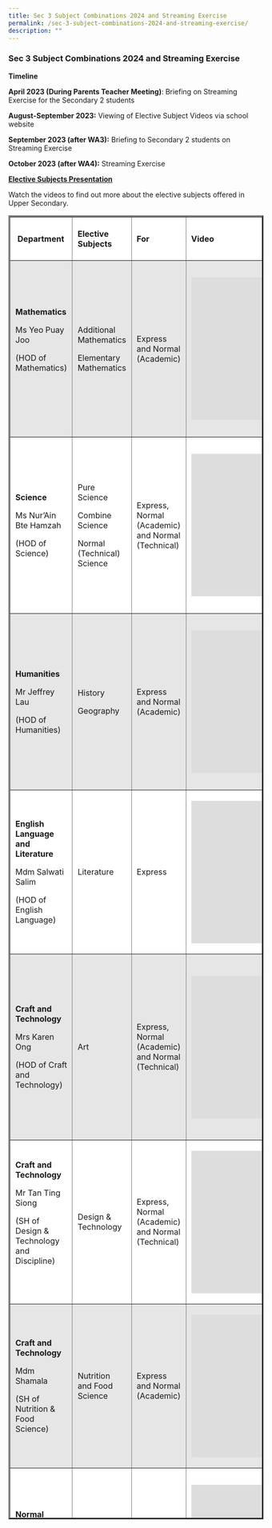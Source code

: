 ```yaml
---
title: Sec 3 Subject Combinations 2024 and Streaming Exercise
permalink: /sec-3-subject-combinations-2024-and-streaming-exercise/
description: ""
---
```

### Sec 3 Subject Combinations 2024 and Streaming Exercise

**Timeline**

**April 2023 (During Parents Teacher Meeting)**: Briefing on Streaming Exercise for the Secondary 2 students

**August-September 2023:** Viewing of Elective Subject Videos via school website

**September 2023 (after WA3):** Briefing to Secondary 2 students on Streaming Exercise

**October 2023 (after WA4):** Streaming Exercise

**<u>Elective Subjects Presentation</u>**

Watch the videos to find out more about the elective subjects offered in Upper Secondary.

<table border="3" style="box-sizing: inherit; border-collapse: collapse; border-spacing: 0px; max-width: 100%; height: 2602px; width: 792.234375px;"><tbody style="box-sizing: inherit;"><tr style="box-sizing: inherit; background-color: rgb(255, 255, 255); height: 87px;"><td width="103" style="box-sizing: inherit; padding: 5px 10px; width: 124.328125px; height: 87px;"><p style="box-sizing: inherit; font-size: 1em;"><strong style="box-sizing: inherit; font-weight: bold;">&nbsp;Department</strong></p></td><td width="91" style="box-sizing: inherit; padding: 5px 10px; width: 112.921875px; height: 87px;"><p style="box-sizing: inherit; font-size: 1em;"><strong style="box-sizing: inherit; font-weight: bold;">Elective Subjects</strong></p></td><td width="82" style="box-sizing: inherit; padding: 5px 10px; width: 105.796875px; height: 87px;"><p style="box-sizing: inherit; font-size: 1em;"><strong style="box-sizing: inherit; font-weight: bold;">For</strong></p></td><td width="77" style="box-sizing: inherit; padding: 5px 10px; width: 421px; height: 87px;"><p style="box-sizing: inherit; font-size: 1em;"><strong style="box-sizing: inherit; font-weight: bold;">Video<span class="Apple-converted-space">&nbsp;</span></strong></p></td></tr><tr style="box-sizing: inherit; background-color: rgb(230, 230, 230); height: 353px;"><td width="103" style="box-sizing: inherit; padding: 5px 10px; width: 124.328125px; height: 314px;"><p style="box-sizing: inherit; font-size: 1em;"><strong style="box-sizing: inherit; font-weight: bold;">Mathematics</strong></p><p style="box-sizing: inherit; font-size: 1em;">Ms Yeo Puay Joo</p><p style="box-sizing: inherit; font-size: 1em;">(HOD of Mathematics)</p><p style="box-sizing: inherit; font-size: 1em;">&nbsp;</p></td><td width="91" style="box-sizing: inherit; padding: 5px 10px; width: 112.921875px; height: 314px;"><p style="box-sizing: inherit; font-size: 1em;">Additional Mathematics</p><p style="box-sizing: inherit; font-size: 1em;">Elementary Mathematics</p></td><td width="82" style="box-sizing: inherit; padding: 5px 10px; width: 105.796875px; height: 314px;"><p style="box-sizing: inherit; font-size: 1em;">Express and Normal (Academic)</p></td><td width="77" style="box-sizing: inherit; padding: 5px 10px; width: 421px; height: 314px;"><p style="box-sizing: inherit; font-size: 1em;"><iframe title="YouTube video player" src="https://www.youtube.com/embed/99q3bcgj4hA" width="400" height="285" frameborder="0" allowfullscreen="allowfullscreen" style="box-sizing: inherit;"></iframe></p></td></tr><tr style="box-sizing: inherit; background-color: rgb(255, 255, 255); height: 353px;"><td width="103" style="box-sizing: inherit; padding: 5px 10px; width: 124.328125px; height: 353px;"><p style="box-sizing: inherit; font-size: 1em;"><strong style="box-sizing: inherit; font-weight: bold;">Science</strong></p><p style="box-sizing: inherit; font-size: 1em;">Ms Nur’Ain Bte Hamzah</p><p style="box-sizing: inherit; font-size: 1em;">(HOD of Science)</p></td><td width="91" style="box-sizing: inherit; padding: 5px 10px; width: 112.921875px; height: 353px;"><p style="box-sizing: inherit; font-size: 1em;">Pure Science</p><p style="box-sizing: inherit; font-size: 1em;">Combine Science</p><p style="box-sizing: inherit; font-size: 1em;">Normal (Technical) Science</p></td><td width="82" style="box-sizing: inherit; padding: 5px 10px; width: 105.796875px; height: 353px;"><p style="box-sizing: inherit; font-size: 1em;">Express, Normal (Academic) and Normal (Technical)</p></td><td width="77" style="box-sizing: inherit; padding: 5px 10px; width: 421px; height: 353px;"><p style="box-sizing: inherit; font-size: 1em;"><iframe title="YouTube video player" src="https://www.youtube.com/embed/BZZnZTLBzTU" width="400" height="285" frameborder="0" allowfullscreen="allowfullscreen" style="box-sizing: inherit;"></iframe></p></td></tr><tr style="box-sizing: inherit; background-color: rgb(230, 230, 230); height: 353px;"><td width="103" style="box-sizing: inherit; padding: 5px 10px; width: 124.328125px; height: 353px;"><p style="box-sizing: inherit; font-size: 1em;"><strong style="box-sizing: inherit; font-weight: bold;">Humanities</strong></p><p style="box-sizing: inherit; font-size: 1em;">Mr Jeffrey Lau</p><p style="box-sizing: inherit; font-size: 1em;">(HOD of Humanities)</p></td><td width="91" style="box-sizing: inherit; padding: 5px 10px; width: 112.921875px; height: 353px;"><p style="box-sizing: inherit; font-size: 1em;">History</p><p style="box-sizing: inherit; font-size: 1em;">Geography</p></td><td width="82" style="box-sizing: inherit; padding: 5px 10px; width: 105.796875px; height: 353px;"><p style="box-sizing: inherit; font-size: 1em;">Express and Normal (Academic)</p></td><td width="77" style="box-sizing: inherit; padding: 5px 10px; width: 421px; height: 353px;"><p style="box-sizing: inherit; font-size: 1em;"><iframe title="YouTube video player" src="https://www.youtube.com/embed/ZJiTzXmwyYg" width="400" height="285" frameborder="0" allowfullscreen="allowfullscreen" style="box-sizing: inherit;"></iframe></p></td></tr><tr style="box-sizing: inherit; background-color: rgb(255, 255, 255); height: 230px;"><td width="103" style="box-sizing: inherit; padding: 5px 10px; width: 124.328125px; height: 230px;"><p style="box-sizing: inherit; font-size: 1em;"><strong style="box-sizing: inherit; font-weight: bold;">English Language and Literature</strong></p><p style="box-sizing: inherit; font-size: 1em;">Mdm Salwati Salim</p><p style="box-sizing: inherit; font-size: 1em;">(HOD of English Language)</p></td><td width="91" style="box-sizing: inherit; padding: 5px 10px; width: 112.921875px; height: 230px;"><p style="box-sizing: inherit; font-size: 1em;">Literature</p></td><td width="82" style="box-sizing: inherit; padding: 5px 10px; width: 105.796875px; height: 230px;"><p style="box-sizing: inherit; font-size: 1em;">Express</p></td><td width="77" style="box-sizing: inherit; padding: 5px 10px; width: 421px; height: 230px;"><p style="box-sizing: inherit; font-size: 1em;"><iframe title="YouTube video player" src="https://www.youtube.com/embed/z7uDhBGr7DM" width="400" height="285" frameborder="0" allowfullscreen="allowfullscreen" style="box-sizing: inherit;"></iframe></p></td></tr><tr style="box-sizing: inherit; background-color: rgb(230, 230, 230); height: 353px;"><td width="103" style="box-sizing: inherit; padding: 5px 10px; width: 124.328125px; height: 372px;"><p style="box-sizing: inherit; font-size: 1em;"><strong style="box-sizing: inherit; font-weight: bold;">Craft and Technology&nbsp;</strong></p><p style="box-sizing: inherit; font-size: 1em;">Mrs Karen Ong</p><p style="box-sizing: inherit; font-size: 1em;">(HOD of Craft and Technology)</p></td><td width="91" style="box-sizing: inherit; padding: 5px 10px; width: 112.921875px; height: 372px;"><p style="box-sizing: inherit; font-size: 1em;">Art</p></td><td width="82" style="box-sizing: inherit; padding: 5px 10px; width: 105.796875px; height: 372px;"><p style="box-sizing: inherit; font-size: 1em;">Express, Normal (Academic) and Normal (Technical)</p></td><td width="77" style="box-sizing: inherit; padding: 5px 10px; width: 421px; height: 372px;"><p style="box-sizing: inherit; font-size: 1em;"><iframe title="YouTube video player" src="https://www.youtube.com/embed/GLV1mQJ0IoY" width="400" height="285" frameborder="0" allowfullscreen="allowfullscreen" style="box-sizing: inherit;"></iframe></p></td></tr><tr style="box-sizing: inherit; background-color: rgb(255, 255, 255); height: 230px;"><td style="box-sizing: inherit; padding: 5px 10px; width: 124.328125px; height: 230px;"><p style="box-sizing: inherit; font-size: 1em;"><strong style="box-sizing: inherit; font-weight: bold;">Craft and Technology&nbsp;</strong></p><p style="box-sizing: inherit; font-size: 1em;">Mr Tan Ting Siong</p><p style="box-sizing: inherit; font-size: 1em;">(SH of Design &amp; Technology and Discipline)</p><p style="box-sizing: inherit; font-size: 1em;"><strong style="box-sizing: inherit; font-weight: bold;">&nbsp;</strong></p></td><td style="box-sizing: inherit; padding: 5px 10px; width: 112.921875px; height: 230px;"><p style="box-sizing: inherit; font-size: 1em;">Design &amp; Technology</p></td><td style="box-sizing: inherit; padding: 5px 10px; width: 105.796875px; height: 230px;"><p style="box-sizing: inherit; font-size: 1em;">Express, Normal (Academic) and Normal (Technical)</p></td><td style="box-sizing: inherit; padding: 5px 10px; width: 421px; height: 230px;"><p style="box-sizing: inherit; font-size: 1em;"><iframe title="YouTube video player" src="https://www.youtube.com/embed/xbrneNfrwFw" width="400" height="285" frameborder="0" allowfullscreen="allowfullscreen" style="box-sizing: inherit;"></iframe></p></td></tr><tr style="box-sizing: inherit; background-color: rgb(230, 230, 230); height: 87px;"><td style="box-sizing: inherit; padding: 5px 10px; width: 124.328125px; height: 87px;"><p style="box-sizing: inherit; font-size: 1em;"><strong style="box-sizing: inherit; font-weight: bold;">Craft and Technology&nbsp;</strong></p><p style="box-sizing: inherit; font-size: 1em;">Mdm Shamala</p><p style="box-sizing: inherit; font-size: 1em;">(SH of Nutrition &amp; Food Science)</p></td><td style="box-sizing: inherit; padding: 5px 10px; width: 112.921875px; height: 87px;"><p style="box-sizing: inherit; font-size: 1em;">Nutrition and Food Science</p></td><td style="box-sizing: inherit; padding: 5px 10px; width: 105.796875px; height: 87px;"><p style="box-sizing: inherit; font-size: 1em;">Express and Normal (Academic)</p></td><td style="box-sizing: inherit; padding: 5px 10px; width: 421px; height: 87px;"><p style="box-sizing: inherit; font-size: 1em;"><iframe title="YouTube video player" src="https://www.youtube.com/embed/s4-BWZ1G3n0" width="400" height="285" frameborder="0" allowfullscreen="allowfullscreen" style="box-sizing: inherit;"></iframe></p></td></tr><tr style="box-sizing: inherit; background-color: rgb(255, 255, 255); height: 353px;"><td style="box-sizing: inherit; padding: 5px 10px; width: 124.328125px; height: 258px;"><p style="box-sizing: inherit; font-size: 1em;"><strong style="box-sizing: inherit; font-weight: bold;">Normal (Technical)</strong></p><p style="box-sizing: inherit; font-size: 1em;">Mdm Sumiati Wahid</p><p style="box-sizing: inherit; font-size: 1em;">(EBS, Teacher)</p><p style="box-sizing: inherit; font-size: 1em;"><strong style="box-sizing: inherit; font-weight: bold;">&nbsp;</strong></p></td><td style="box-sizing: inherit; padding: 5px 10px; width: 112.921875px; height: 258px;"><p style="box-sizing: inherit; font-size: 1em;">Elements of Business Studies</p></td><td style="box-sizing: inherit; padding: 5px 10px; width: 105.796875px; height: 258px;"><p style="box-sizing: inherit; font-size: 1em;">Normal (Technical)</p></td><td style="box-sizing: inherit; padding: 5px 10px; width: 421px; height: 258px;"><p style="box-sizing: inherit; font-size: 1em;"><iframe title="YouTube video player" src="https://www.youtube.com/embed/fYijG_-qVRs" width="400" height="285" frameborder="0" allowfullscreen="allowfullscreen" style="box-sizing: inherit;"></iframe></p></td></tr><tr style="box-sizing: inherit; background-color: rgb(255, 255, 255);"><td style="box-sizing: inherit; padding: 5px 10px; width: 124.328125px;"><p style="box-sizing: inherit; font-size: 1em;"><strong style="box-sizing: inherit; font-weight: bold;">Normal (Technical)</strong></p><p style="box-sizing: inherit; font-size: 1em;">Mr Isa</p><p style="box-sizing: inherit; font-size: 1em;">(Music, Teacher)</p><p style="box-sizing: inherit; font-size: 1em;"><strong style="box-sizing: inherit; font-weight: bold;">&nbsp;</strong></p></td><td style="box-sizing: inherit; padding: 5px 10px; width: 112.921875px;"><p style="box-sizing: inherit; font-size: 1em;">Music</p></td><td style="box-sizing: inherit; padding: 5px 10px; width: 105.796875px;"><p style="box-sizing: inherit; font-size: 1em;">Normal (Technical)</p></td><td style="box-sizing: inherit; padding: 5px 10px; width: 421px; height: 258px;"><iframe title="YouTube video player" src="https://www.youtube.com/embed/-MLO_te_5Bs" width="400" height="285" frameborder="0" allowfullscreen="allowfullscreen" style="box-sizing: inherit;"></iframe></td><td style="box-sizing: inherit; padding: 5px 10px; width: 25.203125px;">&nbsp;</td></tr><tr style="box-sizing: inherit; background-color: rgb(230, 230, 230);"><td style="box-sizing: inherit; padding: 5px 10px; width: 124.328125px;"><p style="box-sizing: inherit; font-size: 1em;"><strong style="box-sizing: inherit; font-weight: bold;">Principles of Account</strong></p><p style="box-sizing: inherit; font-size: 1em;">Mdm Karen Ng</p><p style="box-sizing: inherit; font-size: 1em;">(POA, Teacher)</p><p style="box-sizing: inherit; font-size: 1em;"><strong style="box-sizing: inherit; font-weight: bold;">&nbsp;</strong></p></td><td style="box-sizing: inherit; padding: 5px 10px; width: 112.921875px;"><p style="box-sizing: inherit; font-size: 1em;">Principles of Account</p></td><td style="box-sizing: inherit; padding: 5px 10px; width: 105.796875px;"><p style="box-sizing: inherit; font-size: 1em;">Express and Normal (Academic)</p></td><td style="box-sizing: inherit; padding: 5px 10px; width: 421px; height: 258px;"><iframe title="YouTube video player" src="https://www.youtube.com/embed/-JGXTkW4-Cc" width="400" height="285" frameborder="0" allowfullscreen="allowfullscreen" style="box-sizing: inherit;"></iframe></td><td style="box-sizing: inherit; padding: 5px 10px; width: 25.203125px;">&nbsp;</td></tr></tbody></table>